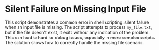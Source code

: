 # Silent Failure on Missing Input File

This script demonstrates a common error in shell scripting: silent failure when an input file is missing.  The script attempts to process `my_file.txt`, but if the file doesn't exist, it exits without any indication of the problem. This can lead to hard-to-debug issues, especially in more complex scripts.  The solution shows how to correctly handle the missing file scenario.
